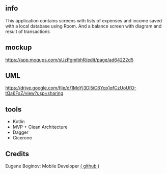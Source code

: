 ## info

This application contains screens with lists of expenses and income saved with a local database using Room.
And a balance screen with diagram and result of transactions

## mockup

https://app.moqups.com/sUzPgmIbhR/edit/page/ad64222d5

## UML

https://drive.google.com/file/d/1MoYj3Dl5iC6Ycp1qfCzUoUfO-tQa6FsZ/view?usp=sharing

## tools

- Kotlin
- MVP + Clean Architecture
- Dagger
- Cicerone

## Credits 

Eugene Boginov: Mobile Developer [( github )](https://github.com/Eugene-Be)
